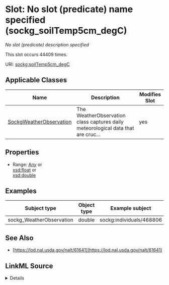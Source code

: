 

# Slot: No slot (predicate) name specified (sockg_soilTemp5cm_degC)


_No slot (predicate) description specified_






This slot occurs 44409 times.


URI: [sockg:soilTemp5cm_degC](https://idir.uta.edu/sockg-ontology/docs/soilTemp5cm_degC)



<!-- no inheritance hierarchy -->





## Applicable Classes

| Name | Description | Modifies Slot |
| --- | --- | --- |
| [SockgWeatherObservation](../classes/SockgWeatherObservation.md) | The WeatherObservation class captures daily meteorological data that are cruc... |  yes  |







## Properties

* Range: [Any](../classes/Any.md)&nbsp;or&nbsp;<br />[xsd:float](http://www.w3.org/2001/XMLSchema#float)&nbsp;or&nbsp;<br />[xsd:double](http://www.w3.org/2001/XMLSchema#double)






## Examples

| Subject type | Object type | Example subject | Example object | Occurrences |
| --- | --- | --- | --- | --- |
| sockg_WeatherObservation | double | sockg:individuals/468806 | -10.93 | 44409 |


## See Also

* [https://lod.nal.usda.gov/nalt/61641](https://lod.nal.usda.gov/nalt/61641)



## LinkML Source

<details>

```yaml
name: sockg_soilTemp5cm_degC
annotations:
  count:
    tag: count
    value: 44409
description: No slot (predicate) description specified
title: No slot (predicate) name specified
examples:
- object:
    example_object: '-10.93'
    example_object_type: double
    example_predicate: sockg:soilTemp5cm_degC
    example_subject: sockg:individuals/468806
    example_subject_type: sockg_WeatherObservation
from_schema: soc-kg
see_also:
- https://lod.nal.usda.gov/nalt/61641
rank: 1000
domain: sockg_WeatherObservation
slot_uri: sockg:soilTemp5cm_degC
alias: sockg_soilTemp5cm_degC
domain_of:
- sockg_WeatherObservation
range: Any
any_of:
- range: float
- range: double

```
</details>